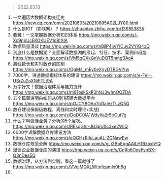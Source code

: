 >2022.03.13
1. 一文遍历大数据架构变迁史
https://new.qq.com/omn/20210605/20210605A02LJY00.html
2. 什么是IOT（物联网）？
https://zhuanlan.zhihu.com/p/139853835
3. 收藏！一文掌握数据分析知识体系
https://mp.weixin.qq.com/s/-Xc9npUcEKOKUEV1oBtXlA
4. 数据质量漫谈
https://mp.weixin.qq.com/s/tnBjlP4iwYjCuv2VYlQ4xQ
5. 到底什么是数据湖？全面解读数据湖的缘起、特征、技术、案例和趋势
https://mp.weixin.qq.com/s/VM5qQXkGnVuDQT5mngBAoA
6. 离线数仓和实时数仓的区别
https://mp.weixin.qq.com/s/OgM4_mEy0eXjryDTBGViYw
7. 7000字，讲透数据指标体系的建设
https://mp.weixin.qq.com/s/e-FeH-USrZu2aXNiFTLt9A
8. 万字好文！数据治理体系与能力提升
https://mp.weixin.qq.com/s/m81oskSxR3hNJ3whnOQZDA
9. 五个篇章讲明白如何从0到1搭建大数据平台
https://mp.weixin.qq.com/s/pOJCY8OAo7qOaIezTLzQ5Q
10. 数仓建设保姆级教程，离线和实时理论+实战)
https://mp.weixin.qq.com/s/DoDC0lA1WdyXa2r5bCuf7g
11. 什么才叫做懂业务？分析的5个层次。
https://mp.weixin.qq.com/s/REsgGhr-JG3pUXc3xe2WIQ
12. 6000字详解数据仓库建设方法
https://mp.weixin.qq.com/s/eQGHzRiIuLauAL-ZQNawEw
13. 数据仓库规范全解
https://mp.weixin.qq.com/s/g_j3BoEpgAAlLH1BzoxhYQ
14. 漫谈企业数据仓库的演进
https://mp.weixin.qq.com/s/CnRb5OqyFvnBX-Q3nDea5Q
15. 数据治理，从方法到实践，看这一篇就够了
https://mp.weixin.qq.com/s/VVejMQXLWItnfcpmIx0h6g
16. 
